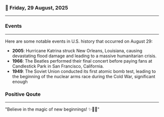 ### 📅 Friday, 29 August, 2025
------
### Events
------
Here are some notable events in U.S. history that occurred on August 29:

- **2005**: Hurricane Katrina struck New Orleans, Louisiana, causing devastating flood damage and leading to a massive humanitarian crisis.
- **1966**: The Beatles performed their final concert before paying fans at Candlestick Park in San Francisco, California.
- **1949**: The Soviet Union conducted its first atomic bomb test, leading to the beginning of the nuclear arms race during the Cold War, significant enough
### Positive Qoute
------
"Believe in the magic of new beginnings! ✨🌱💖"
